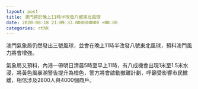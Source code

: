 ```yaml
---
layout: post
title: 澳門將於晚上11時半改發八號東北風球
date: 2020-08-18 21:09:33.000000000 +08:00
categories: rthk
---
```


澳門氣象局仍然發出三號風球，並會在晚上11時半改發八號東北風球，預料澳門風力將會增強。

氣象局又預料，內港一帶明日清晨5時至早上11時，有八成機會出現1米至1.5米水浸，將黃色風暴潮警告提升為橙色，警方將會啟動撤離計劃，呼籲受影響市民撤離，相信涉及2800人與4000個商戶。
